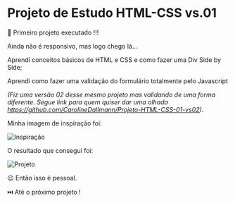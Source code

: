 # Projeto de Estudo HTML-CSS vs.01

:star_struck: Primeiro projeto executado !!!

Ainda não é responsivo, mas logo chego lá...

Aprendi conceitos básicos de HTML e CSS e como fazer uma Div Side by Side;

Aprendi como fazer uma validação do formulário totalmente pelo Javascript 

*(Fiz uma versão 02 desse mesmo projeto mas validando de uma forma diferente. Segue link para quem quiser dar uma olhada https://github.com/CarolineDallmann/Projeto-HTML-CSS-01-vs02).*

Minha imagem de inspiração foi:

![Inspiração](https://user-images.githubusercontent.com/88031968/144724708-a80bc59d-8d5f-4ab8-923d-94291421c544.png)

O resultado que consegui foi:

![Projeto](https://user-images.githubusercontent.com/88031968/144724885-1d8deac4-4517-4d07-9c6e-a19a69baaf1c.jpg)

:wink: Então isso é pessoal.

:next_track_button: Até o próximo projeto !

